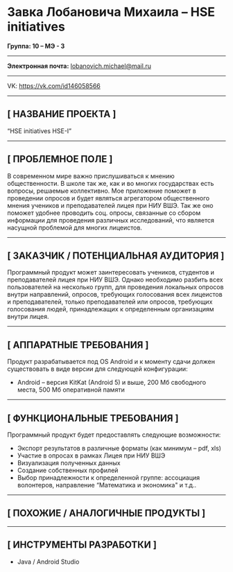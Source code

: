# Завка Лобановича Михаила – HSE initiatives
**Группа: 10 – МЭ - 3**
***
**Электронная почта:** <lobanovich.michael@mail.ru>
***
VK: <https://vk.com/id146058566>
***
## [ НАЗВАНИЕ ПРОЕКТА ]
“HSE initiatives HSE-I”
***
## [ ПРОБЛЕМНОЕ ПОЛЕ ]
В современном мире важно прислушиваться к мнению общественности. В школе так же, как и во многих государствах есть вопросы, решаемые коллективно. Мое приложение поможет в проведении опросов и будет являться агрегатором общественного мнения учеников и преподавателей лицея при НИУ ВШЭ. Так же оно поможет удобнее проводить соц. опросы, связанные со сбором информации для проведения различных исследований, что является насущной проблемой для многих лицеистов.
***
## [ ЗАКАЗЧИК / ПОТЕНЦИАЛЬНАЯ АУДИТОРИЯ ]
Программный продукт может заинтересовать учеников, студентов и преподавателей лицея при НИУ ВШЭ. Однако необходимо разбить всех пользователей на несколько групп, для проведения локальных опросов внутри направлений, опросов, требующих голосования всех лицеистов и преподавателей, только преподавателей или опросов, требующих голосования людей, принадлежащих к определенным организациям внутри лицея.
***
## [ АППАРАТНЫЕ ТРЕБОВАНИЯ ]
Продукт разрабатывается под OS Android и к моменту сдачи должен существовать в виде версии для следующей конфигурации:
*	Android – версия KitKat (Android 5) и выше, 200 Мб свободного места, 500 Мб оперативной памяти
***
## [ ФУНКЦИОНАЛЬНЫЕ ТРЕБОВАНИЯ ]
Программный продукт будет предоставлять следующие возможности:
*	Экспорт результатов в различные форматы (как минимум – pdf, xls)
*	Участие в опросах в рамках Лицея при НИУ ВШЭ
*	Визуализация полученных данных
*	Создание собственных профилей
*	Выбор принадлежности к определенной группе: ассоциация волонтеров, направление “Математика и экономика" и т.д..
***
## [ ПОХОЖИЕ / АНАЛОГИЧНЫЕ ПРОДУКТЫ ]

***
## [ ИНСТРУМЕНТЫ РАЗРАБОТКИ ]
*	Java / Android Studio 
